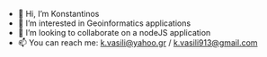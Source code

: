 - 👋 Hi, I’m Konstantinos
- 👀 I’m interested in Geoinformatics applications
- 💞️ I’m looking to collaborate on a nodeJS application
- 📫 You can reach me: k.vasili@yahoo.gr / k.vasili913@gmail.com

<!---
Kvasili/Kvasili is a ✨ special ✨ repository because its `README.md` (this file) appears on your GitHub profile.
You can click the Preview link to take a look at your changes.
--->

